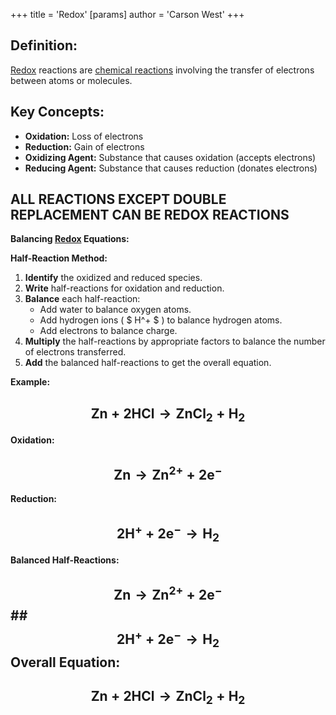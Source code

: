 +++
 title = 'Redox'
[params]
	author = 'Carson West'
+++

## **Definition:**
[Redox](./../redox/) reactions are [chemical reactions](./../chemical-reactions/) involving the transfer of electrons between atoms or molecules.

## **Key Concepts:**
* **Oxidation:** Loss of electrons
* **Reduction:** Gain of electrons
* **Oxidizing Agent:** Substance that causes oxidation (accepts electrons)
* **Reducing Agent:** Substance that causes reduction (donates electrons)

## **ALL REACTIONS EXCEPT DOUBLE REPLACEMENT CAN BE REDOX REACTIONS**

**Balancing [Redox](./../redox/) Equations:**

**Half-Reaction Method:**
1. **Identify** the oxidized and reduced species.
2. **Write** half-reactions for oxidation and reduction.
3. **Balance** each half-reaction:
	 * Add water to balance oxygen atoms.
	 * Add hydrogen ions ( $ H^+ $ ) to balance hydrogen atoms.
	 * Add electrons to balance charge.
1. **Multiply** the half-reactions by appropriate factors to balance the number of electrons transferred.
2. **Add** the balanced half-reactions to get the overall equation.

**Example:**

##  $$  \text{Zn} + \text{2HCl} \rightarrow \text{ZnCl}_2 + \text{H}_2  $$  
**Oxidation:**  
##  $$ \text{Zn} \rightarrow \text{Zn}^{2+} + 2\text{e}^- $$  
**Reduction:** 
##  $$  2\text{H}^+ + 2\text{e}^- \rightarrow \text{H}_2 $$  
**Balanced Half-Reactions:**
##  $$  \text{Zn} \rightarrow \text{Zn}^{2+} + 2\text{e}^- $$  ##  $$  2\text{H}^+ + 2\text{e}^- \rightarrow \text{H}_2 $$  **Overall Equation:**
##  $$  \text{Zn} + 2\text{HCl} \rightarrow \text{ZnCl}_2 + \text{H}_2 $$  